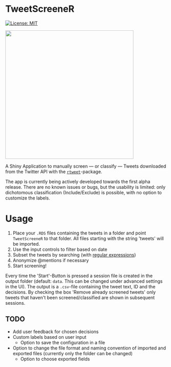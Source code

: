# TweetScreeneR

[![License: MIT](https://img.shields.io/badge/License-MIT-yellow.svg)](https://opensource.org/licenses/MIT)

<img src="http://kuusisto.de/screenshots/tweetscreener_screenshot.png" width="400">

A Shiny Application to manually screen — or classify — Tweets downloaded from the Twitter API with the [`rtweet`](https://rtweet.info)-package.

The app is currently being actively developed towards the first alpha release. There are no known issues or bugs, but the usability is limited: only dichotomous classification (Include/Exclude) is possible, with no option to customize the labels.

# Usage

1. Place your `.RDS` files containing the tweets in a folder and point `TweetScreeneR` to that folder. All files starting with the string 'tweets' will be imported.
2. Use the input controls to filter based on date
3. Subset the tweets by searching (with [regular expressions](https://stringr.tidyverse.org/articles/regular-expressions.html))
4. Anonymize @mentions if necessary
5. Start screening!

Every time the 'Start'-Button is pressed a session file is created in the output folder (default: `data`. This can be changed under advanced settings in the UI). The output is a `.csv`-file containing the tweet text, ID and the decisions. By checking the box 'Remove already screened tweets' only tweets that haven't been screened/classified are shown in subsequent sessions.

## TODO

- Add user feedback for chosen decisions
- Custom labels based on user input
  + Option to save the configuration in a file
- Option to change the file format and naming convention of imported and exported files (currently only the folder can be changed)
  + Option to choose exported fields

